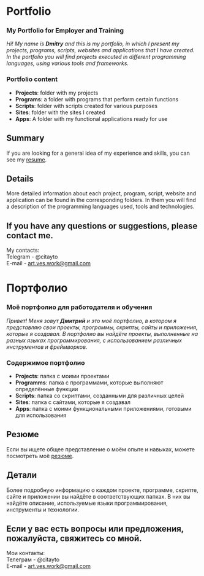# Portfolio

### My Portfolio for Employer and Training
_Hi! My name is __Dmitry__ and this is my portfolio, in which I present my projects, programs, scripts, websites and applications that I have created. In the portfolio you will find projects executed in different programming languages, using various tools and frameworks._

### Portfolio content
- **Projects**: folder with my projects
- **Programs**: a folder with programs that perform certain functions
- **Scripts**: folder with scripts created for various purposes
- **Sites**: folder with the sites I created
- **Apps**: A folder with my functional applications ready for use

## Summary
If you are looking for a general idea of my experience and skills, you can see my [resume](./Resume.md ).

## Details
More detailed information about each project, program, script, website and application can be found in the corresponding folders. In them you will find a description of the programming languages used, tools and technologies. 

## If you have any questions or suggestions, please contact me.  
My contacts:  
Telegram - @citayto  
E-mail - art.ves.work@gmail.com

# Портфолио

### Моё портфолио для работодателя и обучения
_Привет! Меня зовут __Дмитрий__ и это моё портфолио, в котором я представляю свои проекты, программы, скрипты, сайты и приложения, которые я создавал. В портфолио вы найдёте проекты, выполненные на разных языках программирования, с использованием различных инструментов и фреймворков._

### Содержимое портфолио
- **Projects**: папка с моими проектами
- **Programms**: папка с программами, которые выполняют определённые функции
- **Scripts**: папка со скриптами, созданными для различных целей
- **Sites**: папка с сайтами, которые я создавал
- **Apps**: папка с моими функциональными приложениями, готовыми для использования

## Резюме
Если вы ищете общее представление о моём опыте и навыках, можете посмотреть моё [резюме](./Resume.md).

## Детали
Более подробную информацию о каждом проекте, программе, скрипте, сайте и приложении вы найдёте в соответствующих папках. В них вы найдёте описание, используемые языки программирования, инструменты и технологии. 

## Если у вас есть вопросы или предложения, пожалуйста, свяжитесь со мной.  
Мои контакты:  
Телеграм - @citayto  
E-mail - art.ves.work@gmail.com
